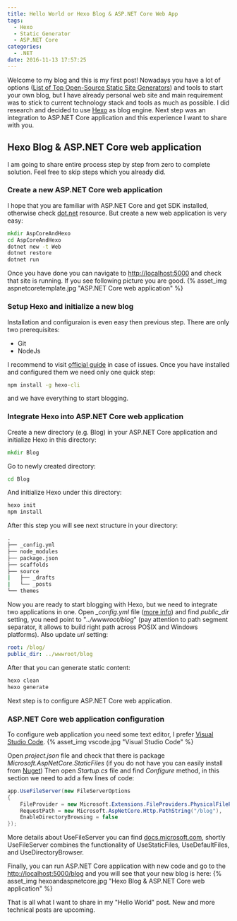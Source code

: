 ```yaml
---
title: Hello World or Hexo Blog & ASP.NET Core Web App
tags:
  - Hexo
  - Static Generator
  - ASP.NET Core
categories:
  - .NET
date: 2016-11-13 17:57:25
---
```



Welcome to my blog and this is my first post! 
Nowadays you have a lot of options ([List of Top Open-Source Static Site Generators](https://www.staticgen.com)) and tools to start your own blog, but I have already personal web site and main requirement was to stick to current technology stack and tools as much as possible.
I did research and decided to use [Hexo](https://hexo.io/) as blog engine. Next step was an integration to ASP.NET Core application and this experience I want to share with you.

<!-- more -->

## Hexo Blog & ASP.NET Core web application

I am going to share entire process step by step from zero to complete solution. Feel free to skip steps which you already did.

### Create a new ASP.NET Core web application

I hope that you are familiar with ASP.NET Core and get SDK installed, otherwise check [dot.net](https://dot.net) resource.
But create a new web application is very easy:

``` bat
mkdir AspCoreAndHexo
cd AspCoreAndHexo
dotnet new -t Web
dotnet restore
dotnet run
```

Once you have done you can navigate to [http://localhost:5000](http://localhost:5000) and check that site is running. If you see following picture you are good.
{% asset_img aspnetcoretemplate.jpg "ASP.NET Core web application" %}

### Setup Hexo and initialize a new blog

Installation and configuraion is even easy then previous step. There are only two prerequisites:

* Git
* NodeJs

I recommend to visit [official guide](https://hexo.io/docs/index.html) in case of issues. Once you have installed and configured them we need only one quick step:

``` bat
npm install -g hexo-cli
```

and we have everything to start blogging.

### Integrate Hexo into ASP.NET Core web application

Create a new directory (e.g. Blog) in your ASP.NET Core application and initialize Hexo in this directory:

``` bat
mkdir Blog
```

Go to newly created directory:

``` bat
cd Blog
```

And initialize Hexo under this directory:

``` bat
hexo init
npm install
```

After this step you will see next structure in your directory:

``` bat
.
├── _config.yml
├── node_modules
├── package.json
├── scaffolds
├── source
|   ├── _drafts
|   └── _posts
└── themes
```

Now you are ready to start blogging with Hexo, but we need to integrate two applications in one.
Open *_config.yml* file ([more info](https://hexo.io/docs/configuration.html)) and find *public_dir* setting, you need point to "*../wwwroot/blog*" (pay attention to path segment separator, it allows to build right path across POSIX and Windows platforms).
Also update *url* setting:

``` yaml
root: /blog/
public_dir: ../wwwroot/blog
```

After that you can generate static content:

``` bat
hexo clean
hexo generate
```

Next step is to configure ASP.NET Core web application.

### ASP.NET Core web application configuration

To configure web application you need some text editor, I prefer [Visual Studio Code](https://code.visualstudio.com).
{% asset_img vscode.jpg "Visual Studio Code" %}

Open *project.json* file and check that there is package *Microsoft.AspNetCore.StaticFiles* (if you do not have you can easily install from [Nuget](https://www.nuget.org/packages/Microsoft.AspNetCore.StaticFiles))
Then open *Startup.cs* file and find *Configure* method, in this section we need to add a few lines of code:

``` csharp
app.UseFileServer(new FileServerOptions
{
    FileProvider = new Microsoft.Extensions.FileProviders.PhysicalFileProvider(System.IO.Path.Combine(System.IO.Directory.GetCurrentDirectory(), @"wwwroot\blog")),
    RequestPath = new Microsoft.AspNetCore.Http.PathString("/blog"),
    EnableDirectoryBrowsing = false
});
```

More details about UseFileServer you can find [docs.microsoft.com](https://docs.microsoft.com/en-us/aspnet/core/fundamentals/static-files#usefileserver), shortly UseFileServer combines the functionality of UseStaticFiles, UseDefaultFiles, and UseDirectoryBrowser.

Finally, you can run ASP.NET Core application with new code and go to the [http://localhost:5000/blog](http://localhost:5000/blog/) and you will see that your new blog is here:
{% asset_img hexoandaspnetcore.jpg "Hexo Blog & ASP.NET Core web application" %}

That is all what I want to share in my "Hello World" post. New and more technical posts are upcoming.